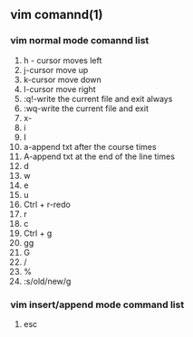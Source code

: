 ## vim comannd(1)

### vim normal mode comannd list

1. h - cursor moves left
1. j-cursor move up	
1. k-cursor move down
1. l-cursor move right
1. :q!-write the current file and exit always
1. :wq-write the current file and exit
1. x-
1. i
1. I
1. a-append txt after the course times 
1. A-append txt at the end of the line times
1. d
1. w
1. e
1. u
1. Ctrl + r-redo
1. r
1. c
1. Ctrl + g
1. gg
1. G
1. /
1. %
1. :s/old/new/g

### vim insert/append mode command list

1. esc
